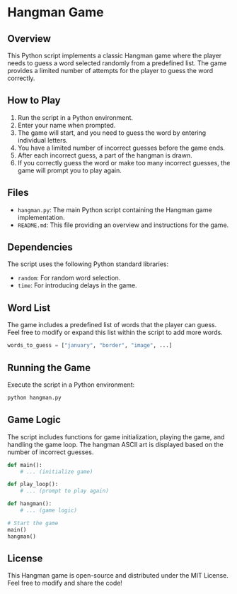# Hangman Game

## Overview

This Python script implements a classic Hangman game where the player needs to guess a word selected randomly from a predefined list. The game provides a limited number of attempts for the player to guess the word correctly.

## How to Play

1. Run the script in a Python environment.
2. Enter your name when prompted.
3. The game will start, and you need to guess the word by entering individual letters.
4. You have a limited number of incorrect guesses before the game ends.
5. After each incorrect guess, a part of the hangman is drawn.
6. If you correctly guess the word or make too many incorrect guesses, the game will prompt you to play again.

## Files

- `hangman.py`: The main Python script containing the Hangman game implementation.
- `README.md`: This file providing an overview and instructions for the game.

## Dependencies

The script uses the following Python standard libraries:

- `random`: For random word selection.
- `time`: For introducing delays in the game.

## Word List

The game includes a predefined list of words that the player can guess. Feel free to modify or expand this list within the script to add more words.

```python
words_to_guess = ["january", "border", "image", ...]
```

## Running the Game

Execute the script in a Python environment:

```python
python hangman.py
```

## Game Logic

The script includes functions for game initialization, playing the game, and handling the game loop. The hangman ASCII art is displayed based on the number of incorrect guesses.

```python
def main():
    # ... (initialize game)

def play_loop():
    # ... (prompt to play again)

def hangman():
    # ... (game logic)

# Start the game
main()
hangman()
```

## License
This Hangman game is open-source and distributed under the MIT License. Feel free to modify and share the code!
